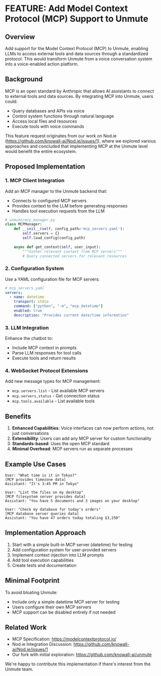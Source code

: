# FEATURE: Add Model Context Protocol (MCP) Support to Unmute

## Overview

Add support for the Model Context Protocol (MCP) to Unmute, enabling LLMs to access external tools and data sources through a standardized protocol. This would transform Unmute from a voice conversation system into a voice-enabled action platform.

## Background

MCP is an open standard by Anthropic that allows AI assistants to connect to external tools and data sources. By integrating MCP into Unmute, users could:

- Query databases and APIs via voice
- Control system functions through natural language
- Access local files and resources
- Execute tools with voice commands

This feature request originates from our work on Nod.ie (https://github.com/knowall-ai/Nod.ie/issues/1), where we explored various approaches and concluded that implementing MCP at the Unmute level would benefit the entire ecosystem.

## Proposed Implementation

### 1. MCP Client Integration

Add an MCP manager to the Unmute backend that:
- Connects to configured MCP servers
- Provides context to the LLM before generating responses
- Handles tool execution requests from the LLM

```python
# unmute/mcp_manager.py
class MCPManager:
    def __init__(self, config_path='mcp_servers.yaml'):
        self.servers = {}
        self.load_config(config_path)
    
    async def get_context(self, user_input):
        """Gather relevant context from MCP servers"""
        # Query connected servers for relevant resources
```

### 2. Configuration System

Use a YAML configuration file for MCP servers:

```yaml
# mcp_servers.yaml
servers:
  - name: datetime
    transport: stdio
    command: ["python", "-m", "mcp_datetime"]
    enabled: true
    description: "Provides current date/time information"
```

### 3. LLM Integration

Enhance the chatbot to:
- Include MCP context in prompts
- Parse LLM responses for tool calls
- Execute tools and return results

### 4. WebSocket Protocol Extensions

Add new message types for MCP management:
- `mcp.servers.list` - List available MCP servers
- `mcp.servers.status` - Get connection status
- `mcp.tools.available` - List available tools

## Benefits

1. **Enhanced Capabilities**: Voice interfaces can now perform actions, not just conversations
2. **Extensibility**: Users can add any MCP server for custom functionality
3. **Standards-based**: Uses the open MCP standard
4. **Minimal Overhead**: MCP servers run as separate processes

## Example Use Cases

```
User: "What time is it in Tokyo?"
[MCP provides timezone data]
Assistant: "It's 3:45 PM in Tokyo"

User: "List the files on my desktop"
[MCP filesystem server provides data]
Assistant: "You have 5 documents and 3 images on your desktop"

User: "Check my database for today's orders"
[MCP database server queries data]
Assistant: "You have 47 orders today totaling $3,250"
```

## Implementation Approach

1. Start with a simple built-in MCP server (datetime) for testing
2. Add configuration system for user-provided servers
3. Implement context injection into LLM prompts
4. Add tool execution capabilities
5. Create tests and documentation

## Minimal Footprint

To avoid bloating Unmute:
- Include only a simple datetime MCP server for testing
- Users configure their own MCP servers
- MCP support can be disabled entirely if not needed

## Related Work

- MCP Specification: https://modelcontextprotocol.io/
- Nod.ie Integration Discussion: https://github.com/knowall-ai/Nod.ie/issues/1
- Our fork with initial exploration: https://github.com/knowall-ai/unmute

We're happy to contribute this implementation if there's interest from the Unmute team.